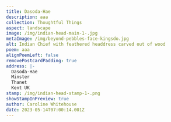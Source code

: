 ```yaml
---
title: Dasoda-Hae
description: aaa
collection: Thoughtful Things
aspect: landscape
image: /img/indian-head-main-1-.jpg
metaImage: /img/beyond-pebbles-face-kingsdo.jpg
alt: Indian Chief with feathered headdress carved out of wood
poem: aaa
alignPoemLeft: false
removePostcardPadding: true
address: |-
  Dasoda-Hae
  Minster
  Thanet
  Kent UK
stamp: /img/indian-head-stamp-1-.png
showStampInPreview: true
author: Caroline Whitehouse
date: 2023-05-14T07:00:14.001Z
---
```

